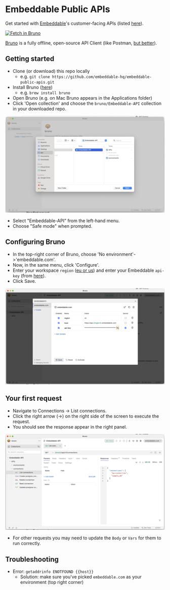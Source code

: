 # Embeddable Public APIs

Get started with [Embeddable](https://embeddable.com)'s customer-facing APIs (listed [here](https://github.com/embeddable-hq/embeddable-public-apis/tree/main/bruno/Embeddable-API/APIs)).

<a target='_blank' href='https://fetch.usebruno.com/?url=https%3A%2F%2Fgithub.com%2Fembeddable-hq%2Fembeddable-public-apis'>
  <img src="https://fetch.usebruno.com/button.svg" alt="Fetch in Bruno" style={{ width: '160px', height: '40px', marginTop: '1.5rem' }} width="160" height="40"></img>
</a>

[Bruno](https://www.usebruno.com/) is a fully offline, open-source API Client (like Postman, [but better](https://www.usebruno.com/compare/bruno-vs-postman)).

## Getting started

 - Clone (or download) this repo locally
 	- e.g. `git clone https://github.com/embeddable-hq/embeddable-public-apis.git`
 - Install Bruno ([here](https://docs.usebruno.com/get-started/bruno-basics/download))
 	- e.g. `brew install bruno`
 - Open Bruno (e.g. on Mac Bruno appears in the Applications folder)
 - Click 'Open collection' and choose the `bruno/Embeddable-API` collection in your downloaded repo.

 ![open collection](public/img/open-collection.png)

 - Select "Embeddable-API" from the left-hand menu.
 - Choose "Safe mode" when prompted.

## Configuring Bruno

 - In the top-right corner of Bruno, choose 'No environment'->'embeddable.com'.
 - Now, in the same menu, click 'Configure'.
 - Enter your workspace `region` ([eu or us](https://docs.embeddable.com/deployment/deployment-regions)) and enter your Embeddable `api-key` (from [here](https://docs.embeddable.com/getting-started/set-up-your-workspace)).
 - Click Save.

 ![configure environment](public/img/configure-environment.png)

## Your first request
 - Navigate to Connections -> List connections.
 - Click the right arrow (->) on the right side of the screen to execute the request.
 - You should see the response appear in the right panel.

 ![list connections](public/img/list-connections.png)

 - For other requests you may need to update the `Body` or `Vars` for them to run correctly.

 ## Troubleshooting

  - Error: `getaddrinfo ENOTFOUND {{host}}`
  	- Solution: make sure you've picked `embeddable.com` as your environment (top right corner)
